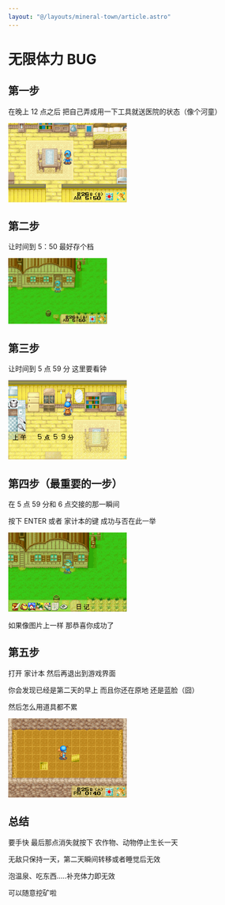 ```yaml
---
layout: "@/layouts/mineral-town/article.astro"
---
```


# 无限体力 BUG

## 第一步

在晚上 12 点之后 把自己弄成用一下工具就送医院的状态（像个河童）

![无限体力1](_无限体力1.png)

## 第二步

让时间到 5：50 最好存个档

![无限体力2](_无限体力2.png)

## 第三步

让时间到 5 点 59 分 这里要看钟

![无限体力3](_无限体力3.png)

## 第四步（最重要的一步）

在 5 点 59 分和 6 点交接的那一瞬间

按下 ENTER 或者 家计本的键 成功与否在此一举

![无限体力4](_无限体力4.png)

如果像图片上一样 那恭喜你成功了

## 第五步

打开 家计本 然后再退出到游戏界面

你会发现已经是第二天的早上 而且你还在原地 还是蓝脸（囧）

然后怎么用道具都不累

![无限体力5](_无限体力5.png)

## 总结

要手快 最后那点消失就按下 农作物、动物停止生长一天

无敌只保持一天，第二天瞬间转移或者睡觉后无效

泡温泉、吃东西…..补充体力即无效

可以随意挖矿啦

